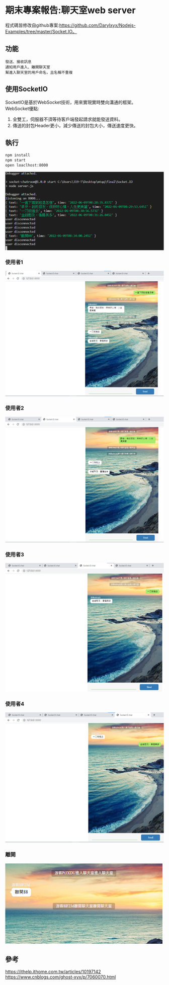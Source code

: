 # 期末專案報告:聊天室web server
程式碼皆修改自github專案:https://github.com/Darylxyx/Nodejs-Examples/tree/master/Socket.IO。  

## 功能
```
發送、接收訊息  
通知用戶進入、離開聊天室  
幫進入聊天室的用戶命名，且名稱不重複
```
## 使用SocketIO
SocketIO是基於WebSocket技術，用來實現實時雙向溝通的框架。  
WebSocket優點:  
1. 全雙工，伺服器不須等待客戶端發起請求就能發送資料。
2. 傳送的封包Header更小，減少傳送的封包大小，傳送速度更快。

## 執行
```
npm install
npm start
open loaclhost:8000
```
![](https://github.com/jifkavnb0205/sp110b/blob/master/final/img/%E8%9E%A2%E5%B9%95%E6%93%B7%E5%8F%96%E7%95%AB%E9%9D%A2%202022-06-09%20163445.png)
### 使用者1
![](https://github.com/jifkavnb0205/sp110b/blob/master/final/img/chat1.png)
### 使用者2
![](https://github.com/jifkavnb0205/sp110b/blob/master/final/img/chat2.png)
### 使用者3
![](https://github.com/jifkavnb0205/sp110b/blob/master/final/img/chst3.png)
### 使用者4
![](https://github.com/jifkavnb0205/sp110b/blob/master/final/img/chat4.png)
### 離開
![](https://github.com/jifkavnb0205/sp110b/blob/master/final/img/chat5.png)

## 參考
https://ithelp.ithome.com.tw/articles/10197142  
https://www.cnblogs.com/ghost-xyx/p/7060070.html
